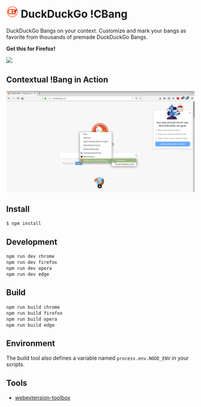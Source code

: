# ![icon](https://raw.githubusercontent.com/dandansoysauce/duckduckgo-cbang/master/app/images/icon-32.png "icon") DuckDuckGo !CBang

DuckDuckGo Bangs on your context. Customize and mark your bangs as favorite from thousands of premade DuckDuckGo Bangs.

**Get this for Firefox!**

<a href="https://addons.mozilla.org/en-US/firefox/addon/duckduckgo-right-click/">
    <img src="https://blog.mozilla.org/firefox/files/2017/11/FxA-Add-ons-Shopping-Extensions.png" width="150">
</a>

## Contextual !Bang in Action

![sample shot](https://raw.githubusercontent.com/dandansoysauce/duckduckgo-cbang/master/app/resources/cbang_ss1.png)

## Install

	$ npm install

## Development

    npm run dev chrome
    npm run dev firefox
    npm run dev opera
    npm run dev edge

## Build

    npm run build chrome
    npm run build firefox
    npm run build opera
    npm run build edge

## Environment

The build tool also defines a variable named `process.env.NODE_ENV` in your scripts. 

## Tools

* [webextension-toolbox](https://github.com/HaNdTriX/webextension-toolbox)
